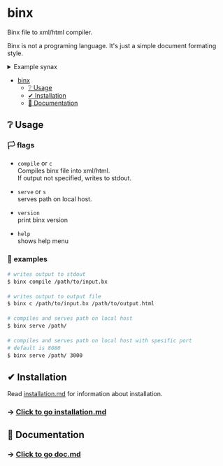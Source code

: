 # binx
Binx file to xml/html compiler.

Binx is not a programing language. It's just a simple document formating style.

<details>
<summary>Example synax</summary>

![binx syntax](./assets/syntax.svg)
</details>

- [binx](#binx)
  - [❔ Usage](#-usage)
  - [✔ Installation](#-installation)
  - [📗 Documentation](#-documentation)

## ❔ Usage

### 🏳 flags

- `compile` or `c`<br>
    Compiles binx file into xml/html.<br>
    If output not specified, writes to stdout.

- `serve` or `s`<br>
    serves path on local host.

- `version`<br>
    print binx version

- `help`<br>
    shows help menu

### 📜 examples

```bash
# writes output to stdout
$ binx compile /path/to/input.bx

# writes output to output file
$ binx c /path/to/input.bx /path/to/output.html

# compiles and serves path on local host
$ binx serve /path/

# compiles and serves path on local host with spesific port
# default is 8080
$ binx serve /path/ 3000
```

## ✔ Installation

Read [installation.md](./docs/installation.md) for information about installation.

### -> [Click to go installation.md](./docs/installation.md)

## 📗 Documentation

### -> [Click to go doc.md](./docs/doc.md)
